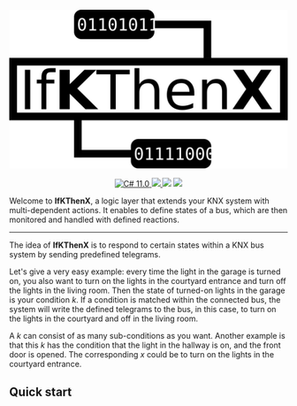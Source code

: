 <p align="center">
    <img src="Logo.svg" width="600" max-width="90%" alt="StatiC#" />
</p>

<p align="center">
    <a href="https://docs.microsoft.com/en-us/dotnet/csharp/">
        <img src="https://img.shields.io/badge/C%23-11.0-blue?style=flat" alt="C# 11.0" />
    </a>
    <a href="https://dotnet.microsoft.com">
        <img src="https://img.shields.io/badge/.NET-7.0-blueviolet?style=flat" />
    </a>
    <img src="https://img.shields.io/badge/Platforms-Win+Mac+Linux-green?style=flat" />
    <img src="https://img.shields.io/static/v1?label=Version&message=0.1.0-alpha1&color=brightgreen" />
</p>

Welcome to **IfKThenX**, a logic layer that extends your KNX system with multi-dependent actions. It enables to define states of a bus, which are then monitored and handled with defined reactions.

---

The idea of **IfKThenX** is to respond to certain states within a KNX bus system by sending predefined telegrams.  

Let's give a very easy example: every time the light in the garage is turned on, you also want to turn on the lights in the courtyard entrance and turn off the lights in the living room. Then the state of turned-on lights in the garage is your condition *k*. If a condition is matched within the connected bus, the system will write the defined telegrams to the bus, in this case, to turn on the lights in the courtyard and off in the living room.  

A *k* can consist of as many sub-conditions as you want. Another example is that this *k* has the condition that the light in the hallway is on, and the front door is opened. The corresponding *x* could be to turn on the lights in the courtyard entrance.

## Quick start